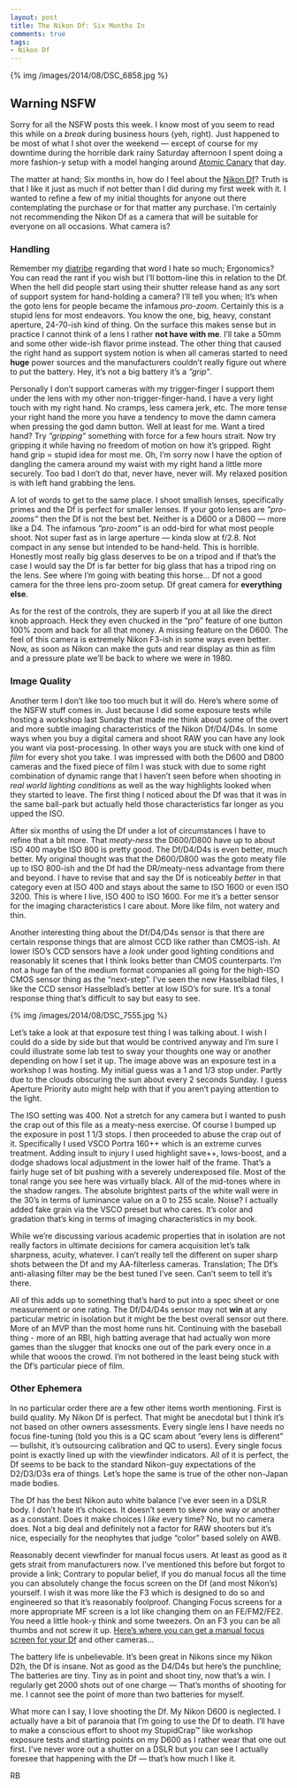 ```yaml
---
layout: post
title: The Nikon Df: Six Months In
comments: true
tags:
- Nikon Df
---
```


{% img /images/2014/08/DSC_6858.jpg %}

## Warning NSFW

Sorry for all the NSFW posts this week. I know most of you seem to read this while on a *break* during business hours (yeh, right). Just happened to be most of what I shot over the weekend — except of course for my downtime during the horrible dark rainy Saturday afternoon I spent doing a more fashion-y setup with a model hanging around [Atomic Canary](http://atomiccanary.com/ "Atomic Canary Studio") that day.

<!--more-->

The matter at hand; Six months in, how do I feel about the [Nikon Df](#)? Truth is that I like it just as much if not better than I did during my first week with it. I wanted to refine a few of my initial thoughts for anyone out there contemplating the purchase or for that matter any purchase. I’m certainly not recommending the Nikon Df as a camera that will be suitable for everyone on all occasions. What camera is?

### Handling

Remember my [diatribe](http://photo.rwboyer.com/2014/04/05/the-goldilocks-syndrome/ "Camera handling, preferences, and ergonomics") regarding that word I hate so much; Ergonomics? You can read the rant if you wish but I’ll bottom-line this in relation to the Df. When the hell did people start using their shutter release hand as any sort of support system for hand-holding a camera? I’ll tell you when; It’s when the goto lens for people became the infamous *pro-zoom*. Certainly this is a stupid lens for most endeavors. You know the one, big, heavy, constant aperture, 24-70-ish kind of thing. On the surface this makes sense but in practice I cannot think of a lens I rather **not have with me**. I’ll take a 50mm and some other wide-ish flavor prime instead. The other thing that caused the right hand as support system notion is when all cameras started to need **huge** power sources and the manufacturers couldn’t really figure out where to put the battery. Hey, it’s not a big battery it’s a *”grip”*. 

Personally I don’t support cameras with my trigger-finger I support them under the lens with my other non-trigger-finger-hand. I have a very light touch with my right hand. No cramps, less camera jerk, etc. The more tense your right hand the more you have a tendency to move the damn camera when pressing the god damn button. Well at least for me. Want a tired hand? Try *”gripping”* something with force for a few hours strait. Now try gripping it while having no freedom of motion on how it’s gripped. Right hand grip = stupid idea for most me. Oh, I’m sorry now I have the option of dangling the camera around my waist with my right hand a little more securely. Too bad I don’t do that, never have, never will. My relaxed position is with left hand grabbing the lens.

A lot of words to get to the same place. I shoot smallish lenses, specifically primes and the Df is perfect for smaller lenses. If your goto lenses are *”pro-zooms”* then the Df is not the best bet. Neither is a D600 or a D800 — more like a D4. The infamous *”pro-zoom”* is an odd-bird for what most people shoot. Not super fast as in large aperture — kinda slow at f/2.8. Not compact in any sense but intended to be hand-held. This is horrible. Honestly most really big glass deserves to be on a tripod and if that’s the case I would say the Df is far better for big glass that has a tripod ring on the lens. See where I’m going with beating this horse… Df not a good camera for the three lens pro-zoom setup. Df great camera for **everything else**.

As for the rest of the controls, they are superb if you at all like the direct knob approach. Heck they even chucked in the “pro” feature of one button 100% zoom and back for all that money. A missing feature on the D600. The feel of this camera is extremely Nikon F3-ish in some ways even better. Now, as soon as Nikon can make the guts and rear display as thin as film and a pressure plate we’ll be back to where we were in 1980.

### Image Quality

Another term I don’t like too too much but it will do. Here’s where some of the NSFW stuff comes in. Just because I did some exposure tests while hosting a workshop last Sunday that made me think about some of the overt and more subtle imaging characteristics of the Nikon Df/D4/D4s. In some ways when you buy a digital camera and shoot RAW you can have any look you want via post-processing. In other ways you are stuck with one kind of *film* for every shot you take. I was impressed with both the D600 and D800 cameras and the fixed piece of film I was stuck with due to some right combination of dynamic range that I haven’t seen before when shooting in *real world lighting conditions* as well as the way highlights looked when they started to leave. The first thing I noticed about the Df was that it was in the same ball-park but actually held those characteristics far longer as you upped the ISO.

After six months of using the Df under a lot of circumstances I have to refine that a bit more. That *meaty-ness* the D600/D800 have up to about ISO 400 maybe ISO 800 is pretty good. The Df/D4/D4s is even better, much better. My original thought was that the D600/D800 was the goto meaty file up to ISO 800-ish and the Df had the DR/meaty-ness advantage from there and beyond. I have to revise that and say the Df is noticeably *better* in that category even at ISO 400 and stays about the same to ISO 1600 or even ISO 3200. This is where I live, ISO 400 to ISO 1600. For me it’s a better sensor for the imaging characteristics I care about. More like film, not watery and thin. 

Another interesting thing about the Df/D4/D4s sensor is that there are certain response things that are almost CCD like rather than CMOS-ish. At lower ISO’s CCD sensors have a *look* under good lighting conditions and reasonably lit scenes that I think looks better than CMOS counterparts. I’m not a huge fan of the medium format companies all going for the high-ISO CMOS sensor thing as the “next-step”. I’ve seen the new Hasselblad files, I like the CCD sensor Hasselblad’s better at low ISO’s for sure. It’s a tonal response thing that’s difficult to say but easy to see. 

{% img /images/2014/08/DSC_7555.jpg %}

Let’s take a look at that exposure test thing I was talking about. I wish I could do a side by side but that would be contrived anyway and I’m sure I could illustrate some lab test to sway your thoughts one way or another depending on how I set it up. The image above was an exposure test in a workshop I was hosting. My initial guess was a 1 and 1/3 stop under. Partly due to the clouds obscuring the sun about every 2 seconds Sunday. I guess Aperture Priority auto might help with that if you aren’t paying attention to the light.

The ISO setting was 400. Not a stretch for any camera but I wanted to push the crap out of this file as a meaty-ness exercise. Of course I bumped up the exposure in post 1 1/3 stops. I then proceeded to abuse the crap out of it. Specifically I used VSCO Portra 160++ which is an extreme curves treatment. Adding insult to injury I used highlight save++, lows-boost, and a dodge shadows local adjustment in the lower half of the frame. That’s a fairly huge set of bit pushing with a severely underexposed file. Most of the tonal range you see here was virtually black. All of the mid-tones where in the shadow ranges. The absolute brightest parts of the white wall were in the 30’s in terms of luminance value on a 0 to 255 scale. Noise? I actually added fake grain via the VSCO preset but who cares. It’s color and gradation that’s king in terms of imaging characteristics in my book.

While we’re discussing various academic properties that in isolation are not really factors in ultimate decisions for camera acquisition let’s talk sharpness, acuity, whatever. I can’t really tell the different on super sharp shots between the Df and my AA-filterless cameras. Translation; The Df’s anti-aliasing filter may be the best tuned I’ve seen. Can’t seem to tell it’s there.

All of this adds up to something that’s hard to put into a spec sheet or one measurement or one rating. The Df/D4/D4s sensor may not **win** at any particular metric in isolation but it might be the best overall sensor out there. More of an MVP than the most home runs hit. Continuing with the baseball thing - more of an RBI, high batting average that had actually won more games than the slugger that knocks one out of the park every once in a while that wooos the crowd. I’m not bothered in the least being stuck with the Df’s particular piece of film.

### Other Ephemera

In no particular order there are a few other items worth mentioning. First is build quality. My Nikon Df is perfect. That might be anecdotal but I think it’s not based on other owners assessments. Every single lens I have needs no focus fine-tuning (told you this is a QC scam about “every lens is different” — bullshit, it’s outsourcing calibration and QC to users). Every single focus point is exactly lined up with the viewfinder indicators. All of it is perfect, the Df seems to be back to the standard Nikon-guy expectations of the D2/D3/D3s era of things. Let’s hope the same is true of the other non-Japan made bodies.

The Df has the best Nikon auto white balance I’ve ever seen in a DSLR body. I don’t hate it’s choices. It doesn’t seem to skew one way or another as a constant. Does it make choices I *like* every time? No, but no camera does. Not a big deal and definitely not a factor for RAW shooters but it’s nice, especially for the neophytes that judge “color” based solely on AWB.

Reasonably decent viewfinder for manual focus users. At least as good as it gets strait from manufacturers now. I’ve mentioned this before but forgot to provide a link; Contrary to popular belief, if you do manual focus all the time you can absolutely change the focus screen on the Df (and most Nikon’s) yourself. I wish it was more like the F3 which is designed to do so and engineered so that it’s reasonably foolproof. Changing Focus screens for a more appropriate MF screen is a lot like changing them on an FE/FM2/FE2. You need a little hook-y think and some tweezers. On an F3 you can be all thumbs and not screw it up. [Here’s where you can get a manual focus screen for your Df](http://www.focusingscreen.com/index.php?cPath=22_139 "Nikon Df Focusing Screens") and other cameras… 

The battery life is unbelievable. It’s been great in Nikons since my Nikon D2h, the Df is insane. Not as good as the D4/D4s but here’s the punchline; The batteries are tiny. Tiny as in point and shoot tiny, now that’s a win. I regularly get 2000 shots out of one charge — That’s months of shooting for me. I cannot see the point of more than two batteries for myself. 

What more can I say, I love shooting the Df. My Nikon D600 is neglected. I actually have a bit of paranoia that I’m going to use the Df to death. I’ll have to make a conscious effort to shoot my StupidCrap™ like workshop exposure tests and starting points on my D600 as I rather wear that one out first. I’ve never wore out a shutter on a DSLR but you can see I actually foresee that happening with the Df — that’s how much I like it. 

RB